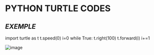 # PYTHON TURTLE CODES
## _EXEMPLE_


import turtle as t
t.speed(0)
i=0
while True:
    t.right(100)
    t.forward(i)
    i+=1
    

![image](https://github.com/Hchess1919/asd/assets/144543327/958580dc-ba87-44cc-987e-e1a627525059)
